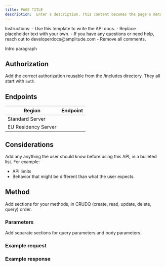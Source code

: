 ```yaml
---
title: PAGE TITLE
description:  Enter a description. This content becomes the page's meta description.
---
```

<!-- markdownlint-disable -->
<!-->
Instructions: 
- Use this template to write the API docs.
- Replace placeholder text with your own.
- If you have any questions or need help, reach out to developerdocs@amplitude.com
- Remove all comments. 
</-->

Intro paragraph

## Authorization

Add the correct authorization reusable from the /includes directory. They all start with `auth`.

## Endpoints

| Region | Endpoint |
| --- | --- |
| Standard Server | <ADD ENDPOINT URL> |
| EU Residency Server | <ADD EU ENDPOINT URL> |

## Considerations

Add any anything the user should know before using this API, in a bulleted list. For example: 
- API limits
- Behavior that might be different than what the user expects. 


## Method 

Add sections for your methods, in CRUDQ (create, read, update, delete, query) order. 

### Parameters

Add separate sections for query parameters and body parameters. 

### Example request

### Example response